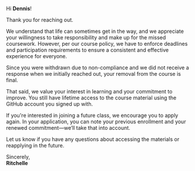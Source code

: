 Hi **Dennis**!

Thank you for reaching out.

We understand that life can sometimes get in the way, and we appreciate your willingness to take responsibility and make up for the missed coursework. However, per our course policy, we have to enforce deadlines and participation requirements to ensure a consistent and effective experience for everyone.

Since you were withdrawn due to non-compliance and we did not receive a response when we initially reached out, your removal from the course is final.

That said, we value your interest in learning and your commitment to improve. You still have lifetime access to the course material using the GitHub account you signed up with. 

If you're interested in joining a future class, we encourage you to apply again. In your application, you can note your previous enrollment and your renewed commitment—we’ll take that into account.

Let us know if you have any questions about accessing the materials or reapplying in the future.

Sincerely,<br>
**Ritchelle**
